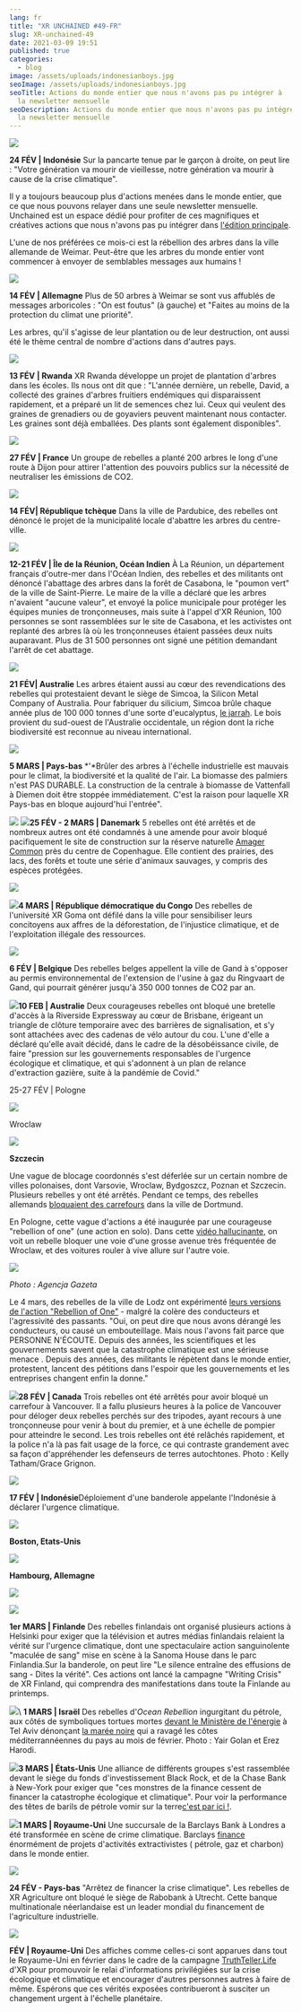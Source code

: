 ```yaml
---
lang: fr
title: "XR UNCHAINED #49-FR"
slug: XR-unchained-49
date: 2021-03-09 19:51
published: true
categories:
  - blog
image: /assets/uploads/indonesianboys.jpg
seoImage: /assets/uploads/indonesianboys.jpg
seoTitle: Actions du monde entier que nous n'avons pas pu intégrer à 
  la newsletter mensuelle
seoDescription: Actions du monde entier que nous n'avons pas pu intégrer à 
  la newsletter mensuelle
---
```

![](/assets/uploads/1fdcf7af-2c74-4f68-8fd5-caebebe3233e.jpg)

**24 FÉV | Indonésie** Sur la pancarte tenue par le garçon à droite, on peut lire : "Votre génération va mourir de vieillesse, notre génération va mourir à cause de la crise climatique".

Il y a toujours beaucoup plus d'actions menées dans le monde entier, que ce
que nous pouvons relayer dans une seule newsletter mensuelle. Unchained est
un espace dédié pour profiter de ces magnifiques et créatives actions que
nous n'avons pas pu intégrer dans [l'édition
principale](../global-newsletter-49/).

L'une de nos préférées ce mois-ci est la rébellion des arbres dans la ville
allemande de Weimar. Peut-être que les arbres du monde entier vont commencer
à envoyer de semblables messages aux humains !

![](/assets/uploads/f4a3d647-9c89-4f50-8277-b9c3b2c8ba09.jpg)

**14 FÉV | Allemagne** Plus de 50 arbres à Weimar se sont vus affublés de messages arboricoles : "On est foutus" (à gauche) et "Faites au moins de la protection du climat une priorité".

Les arbres, qu'il s'agisse de leur plantation ou de leur destruction, ont
aussi été le thème central de nombre d'actions dans d'autres pays.

![](/assets/uploads/667ecacf-b18d-4c4e-a0b5-6f242aa41bf0.jpg)

**13 FÉV | Rwanda** XR Rwanda développe un projet de plantation d'arbres dans les écoles. Ils nous ont dit que : "L'année dernière, un rebelle, David, a collecté des graines d'arbres fruitiers endémiques qui disparaissent rapidement, et a préparé un lit de semences chez lui. Ceux qui veulent des graines de grenadiers ou de goyaviers peuvent maintenant nous contacter. Les graines sont déjà emballées. Des plants sont également disponibles". 

![](/assets/uploads/planting.jpg)

**27 FÉV | France** Un groupe de rebelles a planté 200 arbres le long d'une route à Dijon pour attirer l'attention des pouvoirs publics sur la nécessité de neutraliser les émissions de CO2.

![](/assets/uploads/7b4c4f13-c901-40a1-972a-abb270d43a3a.jpg)

**14 FÉV| République tchèque** Dans la ville de Pardubice, des rebelles ont dénoncé le projet de la municipalité locale d'abattre les arbres du centre-ville.

![](/assets/uploads/9716d416-6481-4da3-876e-530cf24a26b4.jpg)

**12-21 FÉV | Île de la Réunion, Océan Indien** À La Réunion, un département français d'outre-mer dans l'Océan Indien, des rebelles et des militants ont dénoncé l'abattage des arbres dans la forêt de Casabona, le "poumon vert" de la ville de Saint-Pierre. Le maire de la ville a déclaré que les arbres n'avaient "aucune valeur", et envoyé la police municipale pour protéger les équipes munies de tronçonneuses, mais suite à l'appel d'XR Réunion, 100 personnes se sont rassemblées sur le site de Casabona, et les activistes ont replanté des arbres là où les tronçonneuses étaient passées deux nuits auparavant. Plus de 31 500 personnes ont signé une pétition demandant l'arrêt de cet abattage.

![](/assets/uploads/577c8bc6-ed18-42b3-b046-f8b8afc6b65c.jpg)

**21 FÉV| Australie** Les arbres étaient aussi au cœur des revendications des rebelles qui protestaient devant le siège de Simcoa, la Silicon Metal Company of Australia. Pour fabriquer du silicium, Simcoa brûle chaque année plus de 100 000 tonnes d'une sorte d'eucalyptus, [le jarrah](https://en.wikipedia.org/wiki/Jarrah_Forest). Le bois provient du sud-ouest de l'Australie occidentale, un région dont la riche biodiversité est reconnue au niveau international.

![](/assets/uploads/f9530a95-fe94-4583-ac7e-b0f15d8ac4c8.jpg)

**5 MARS | Pays-bas** *'*Brûler des arbres à l'échelle industrielle est mauvais pour le climat, la biodiversité et la qualité de l'air. La biomasse des palmiers n'est PAS DURABLE. La construction de la centrale à biomasse de Vattenfall à Diemen doit être stoppée immédiatement. C'est la raison pour laquelle XR Pays-bas en bloque aujourd'hui l'entrée".

![](https://lh3.googleusercontent.com/6-1BYF83OsXNyCzPOvoCYCXVnGxlnC7Ycs3EZ1o0guPhxNljs4VPb2NeAMXPD93tqk2P4t4IycIH3b32DmV0-z2IDtaBi6lL4I7zPqCd-B0bodqY36t1o7fLmBrlRHK3EDUHZovE)
![](https://lh6.googleusercontent.com/CIg6lqW2wjzVw2JA6Y13U0D9tlRcnjhgaPcsOYfmOqZppEQBXbHnVD0NJVlfj3EegS7LjD5Z35OMflz4-DwrcrUtns3kSREpR70fcI66G-APiC41-y_BsggTYdCtHM2yCmKjqqF3)**25
FÉV - 2 MARS | Danemark** 5 rebelles ont été arrêtés et de nombreux autres
ont été condamnés à une amende pour avoir bloqué pacifiquement le site de
construction sur la réserve naturelle [Amager
Common](https://ejatlas.org/conflict/frinds-of-amager-faelled) près du
centre de Copenhague. Elle contient des prairies, des lacs, des forêts et
toute une série d'animaux sauvages, y compris des espèces protégées.

![](/assets/uploads/dec43bee-6a1c-4b46-ab81-9e1d0d908ee2.jpg)

![](https://lh6.googleusercontent.com/B7QN2qQdTvX3U2bKkeJdVPt6mNDhyoW2ReP0fFWJqw2BzUfJT3MQ1aUrcKong7IY467hPvYk-5FARTKrlePwXuTQ7YOAIFXGNPeYvDqLqbqXQ-WyM3qe8rPYnHaN0V4-xsHYgukN)**4
MARS | République démocratique du Congo** Des rebelles de l'université XR
Goma ont défilé dans la ville pour sensibiliser leurs concitoyens aux affres
de la déforestation, de l'injustice climatique, et de l'exploitation
illégale des ressources.

![](/assets/uploads/7c08d3a2-c4bb-43bb-8c0e-d4ec1421c934.jpg)

**6 FÉV | Belgique** Des rebelles belges appellent la ville de Gand à s'opposer au permis environnemental de l'extension de l'usine à gaz du Ringvaart de Gand, qui pourrait générer jusqu'à 350 000 tonnes de CO2 par an.

![](https://lh3.googleusercontent.com/7FHYJy9b1ZKu3wkeIC5cS-wObnSiBcoczv7djKv1R-gsqZkqXbctANjqBdxOccAQXqWUvirsQcD9uhoVP-lEisyNO4z4ZsJ5XOnzICCVesuHYEib3JQESfIgDXsNZuHOXRy8J0zQ)**10
FEB | Australie** Deux courageuses rebelles ont bloqué une bretelle d'accès
à la Riverside Expressway au cœur de Brisbane, érigeant un triangle de
clôture temporaire avec des barrières de signalisation, et s'y sont
attachées avec des cadenas de vélo autour du cou. L'une d'elle a déclaré
qu'elle avait décidé, dans le cadre de la désobéissance civile, de faire
"pression sur les gouvernements responsables de l'urgence écologique et
climatique, et qui s'adonnent à un plan de relance d'extraction gazière,
suite à la pandémie de Covid."

25-27 FÉV | Pologne

![](/assets/uploads/69da96af-ec98-4c55-8524-b271fef1a281.jpg)

Wroclaw

![](/assets/uploads/88024e40-0356-45c6-94b7-b3ccdc52c948.jpg)

**Szczecin**

Une vague de blocage coordonnés s'est déferlée sur un certain nombre de
villes polonaises, dont Varsovie, Wroclaw, Bydgoszcz, Poznan et
Szczecin. Plusieurs rebelles y ont été arrêtés. Pendant ce temps, des
rebelles allemands [bloquaient des
carrefours](https://twitter.com/i/status/1365728370957377539) dans la ville
de Dortmund.

En Pologne, cette vague d'actions a été inaugurée par une courageuse
"rebellion of one" (une action en solo). Dans cette [vidéo
hallucinante](https://www.facebook.com/xrwroclaw/videos/254637819485441/?t=0),
on voit un rebelle bloquer une voie d'une grosse avenue très fréquentée de
Wroclaw, et des voitures rouler à vive allure sur l'autre voie.

![](/assets/uploads/a3eabf1c-7034-4a50-a8dc-06567dd22dda.jpg)

*Photo : Agencja Gazeta*

Le 4 mars, des rebelles de la ville de Lodz ont expérimenté [leurs versions
de l'action "Rebellion of
One"](https://www.facebook.com/xrlodz/videos/146618950567992/?t=20) - malgré
la colère des conducteurs et l'agressivité des passants. "Oui, on peut dire
que nous avons dérangé les conducteurs, ou causé un embouteillage. Mais nous
l'avons fait parce que PERSONNE N'ÉCOUTE. Depuis des années, les
scientifiques et les gouvernements savent que la catastrophe climatique est
une sérieuse menace . Depuis des années, des militants le répètent dans le
monde entier, protestent, lancent des pétitions dans l'espoir que les
gouvernements et les entreprises changent enfin la donne."

![](https://lh6.googleusercontent.com/MeuduOLp6646yqhi9gKxeJDmwBybHxjVT7bv6SK6gcEUF1gtrzFX4C3kiJp-IelHOKXZplumAC153Vsjg79kqGOfvNnufqf1vwBtjbU2kPFBBQZAsPRosxWJMWG4cZHddweLdy5a)**28
FÉV | Canada** Trois rebelles ont été arrêtés pour avoir bloqué un carrefour
à Vancouver. Il a fallu plusieurs heures à la police de Vancouver pour
déloger deux rebelles perchés sur des tripodes, ayant recours à une
tronçonneuse pour venir à bout du premier, et à une échelle de pompier pour
atteindre le second. Les trois rebelles ont été relâchés rapidement, et la
police n'a là pas fait usage de la force, ce qui contraste grandement avec
sa façon d'appréhender les defenseurs de terres autochtones. Photo : Kelly
Tatham/Grace Grignon.

![](/assets/uploads/0ac91ddc-5b0f-4b4c-870f-28fbe142d6f2.jpg)

**17 FÉV | Indonésie**Déploiement d'une banderole appelante l'Indonésie à déclarer l'urgence climatique.

![](/assets/uploads/9ff18794-cdb3-4d1f-a5ab-7a3235981efb.jpg)

**Boston, Etats-Unis**

![](/assets/uploads/4b4ea8cd-0dc5-4ce9-87a9-82b384c0300a.jpg)

**Hambourg, Allemagne**

![](/assets/uploads/dd87ffa3-52cb-4c1c-8bf9-272b05a115f4.jpg)

![](/assets/uploads/fffb66ea-067e-4f3e-86ca-0fb34064fd7b.jpg)

**1er MARS | Finlande** Des rebelles finlandais ont organisé plusieurs actions à Helsinki pour exiger que la télévision et autres médias finlandais relaient la vérité sur l'urgence climatique, dont une spectaculaire action sanguinolente "maculée de sang" mise en scène à la Sanoma House dans le parc Finlandia.Sur la banderole, on peut lire "Le silence entraîne des effusions de sang - Dites la vérité". Ces actions ont lancé la campagne "Writing Crisis" de XR Finland, qui comprendra des manifestations dans toute la Finlande au printemps.

![](https://lh3.googleusercontent.com/90f1PedadMRRcurmCA-dP2wAe-BMoeBquNAXv0VFgIrDJReuofi3ksQuFhPU1MoXltICYGz3-uJGcfKnmu5CiNuWnyzx2JHddl41hZ2q5Z-AVB8sTxYy-I1BcHf0trkF-YC9DWAg)\ 
**1 MARS | Israël** Des rebelles d'_Ocean Rebellion_ ingurgitant du pétrole,
aux côtés de symboliques tortues mortes [devant le Ministère de
l'énergie](https://www.facebook.com/XRisrael/videos/290679172390742/?t=6) à
Tel Aviv dénonçant [la marée
noire](https://en.wikipedia.org/wiki/2021_Israel_oil_spill) qui a ravagé les
côtes méditerrannéennes du pays au mois de février. Photo : Yair Golan et
Erez Harodi.

![](https://lh3.googleusercontent.com/RoQYOhj4osCo2YdgMoUYitZL8JmDyYCSsxQktcjfNr7gkRPaOEb4FNxOmayoLCPqGrNj_xlX5yn9IcTk-DDJI6xAGdnt1J-ajIMqPgrh25a09M9898Svn54J3ozzzGMtNfOF8Oz4)**3
MARS | États-Unis** Une alliance de différents groupes s'est rassemblée
devant le siège du fonds d'investissement Black Rock, et de la Chase Bank à
New-York pour exiger que "ces monstres de la finance cessent de financer la
catastrophe écologique et climatique". Pour voir la performance des têtes de
barils de pétrole vomir sur la terre[c'est par ici
!](https://twitter.com/i/status/1367230511668748288).

![](https://lh3.googleusercontent.com/-4g_5gSQOscCMOHYjhVqWWO7ffCPzXtV1JnJDy2EcUUXyVDP7IhFxkqegr3eTsZbLIqIiCpBW-WWzyyt1S0u2N1H2pMhMKgjnwA5-lZuAYdBOjpHXM8SKHl9blqG_xPrD3PZWn8Z)**1
MARS | Royaume-Uni** Une succursale de la Barclays Bank à Londres a été
transformée en scène de crime climatique. Barclays
[finance](https://peopleandplanet.org/divest-barclays) énormément de projets
d'activités extractivistes ( pétrole, gaz et charbon) dans le monde entier.

![](/assets/uploads/59ae91e3-4106-42e9-aa57-3c8b2f47c668.jpg)

**24 FÉV - Pays-bas** "Arrêtez de financer la crise climatique". Les rebelles de XR Agriculture ont bloqué le siège de Rabobank à Utrecht. Cette banque multinationale néerlandaise est un leader mondial du financement de l'agriculture industrielle.

![](/assets/uploads/704c8c19-260b-467b-84c0-1f180e7f7f76.jpg)

**FÉV | Royaume-Uni** Des affiches comme celles-ci sont apparues dans tout le Royaume-Uni en février dans le cadre de la campagne [TruthTeller.Life](https://truthteller.life/) d'XR pour promouvoir le relai d'informations privilégiées sur la crise écologique et climatique et encourager d'autres personnes autres à faire de même. Espérons que ces vérités exposées contribueront à susciter un changement urgent à l'échelle planétaire.
